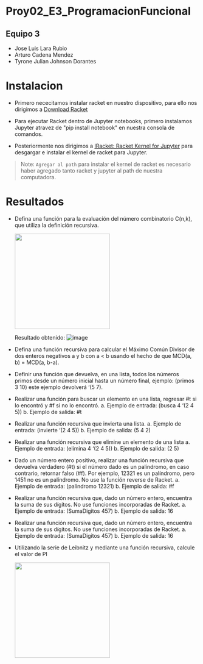 # Proy02_E3_ProgramacionFuncional

## Equipo 3
- Jose Luis Lara Rubio
- Arturo Cadena Mendez
- Tyrone Julian Johnson Dorantes

# Instalacion

- Primero nececitamos instalar racket en nuestro dispositivo, para ello nos dirigimos a [Download Racket](https://download.racket-lang.org/)

- Para ejecutar Racket dentro de Jupyter notebooks, primero instalamos Jupyter atravez de "pip install notebook" en nuestra consola de comandos.
  
- Posteriormente nos dirigimos a [IRacket: Racket Kernel for Jupyter](https://docs.racket-lang.org/iracket/index.html) para desgargar e instalar el kernel
  de racket para Jupyter.

> Note: `Agregar al path` para instalar el kernel de racket es necesario haber agregado tanto racket y jupyter al path de nuestra computadora.

# Resultados
- Defina una función para la evaluación del número combinatorio C(n,k), que utiliza la 
definición recursiva.

  <img src = https://github.com/TyroneJJD/Proy02_E3_ProgramacionFuncional/assets/149411556/579b195f-a0cb-4ea3-816c-e5bf353e005a width="250" heigth="350">

  Resultado obtenido:
    ![image](https://github.com/TyroneJJD/Proy02_E3_ProgramacionFuncional/assets/149411556/89981c20-7c5d-4c62-b2ce-f0a220812d79)

- Defina una función recursiva para calcular el Máximo Común Divisor de dos enteros 
negativos a y b con a < b usando el hecho de que MCD(a, b) = MCD(a, b-a).


- Definir una función que devuelva, en una lista, todos los números primos desde un número 
inicial hasta un número final, ejemplo: (primos 3 10) este ejemplo devolverá ‘(5 7).

- Realizar una función para buscar un elemento en una lista, regresar #t si lo encontró y #f si 
no lo encontró.
    a. Ejemplo de entrada: (busca 4 ‘(2 4 5))
    b. Ejemplo de salida: #t

- Realizar una función recursiva que invierta una lista.
    a. Ejemplo de entrada: (invierte ‘(2 4 5))
    b. Ejemplo de salida: (5 4 2)

- Realizar una función recursiva que elimine un elemento de una lista
    a. Ejemplo de entrada: (elimina 4 ‘(2 4 5))
    b. Ejemplo de salida: (2 5)

- Dado un número entero positivo, realizar una función recursiva que devuelva verdadero (#t)
si el número dado es un palíndromo, en caso contrario, retornar falso (#f). Por ejemplo, 
12321 es un palíndromo, pero 1451 no es un palíndromo. No use la función reverse de 
Racket.
    a. Ejemplo de entrada: (palindromo 12321)
    b. Ejemplo de salida: #f

- Realizar una función recursiva que, dado un número entero, encuentra la suma de sus 
dígitos. No use funciones incorporadas de Racket.
    a. Ejemplo de entrada: (SumaDigitos 457)
    b. Ejemplo de salida: 16

- Realizar una función recursiva que, dado un número entero, encuentra la suma de sus 
dígitos. No use funciones incorporadas de Racket.
    a. Ejemplo de entrada: (SumaDigitos 457)
    b. Ejemplo de salida: 16

- Utilizando la serie de Leibnitz y mediante una función recursiva, calcule el valor de PI
  
    <image src=https://github.com/TyroneJJD/Proy02_E3_ProgramacionFuncional/assets/149411556/27d3e105-5172-405a-9507-d7b73c6711f4  width="250" heigth="350">
